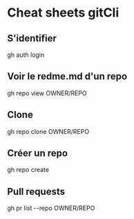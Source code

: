 # Cheat sheets gitCli  
  
## S'identifier  
  
gh auth login  
  
## Voir le redme.md d'un repo  
  
gh repo view OWNER/REPO  
  
## Clone  
  
gh repo clone OWNER/REPO  
  
## Créer un repo  
  
gh repo create  
  
## Pull requests  
  
gh pr list --repo OWNER/REPO  